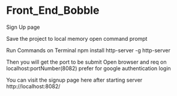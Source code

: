 # Front_End_Bobble

Sign Up page

Save the project to local memory 
open command prompt

Run Commands on Terminal 
npm install http-server -g
http-server

Then you will get the port to be submit 
Open browser and req on localhost:portNumber(8082) prefer for google authentication login

You can visit the signup page here after starting server
http://localhost:8082/
